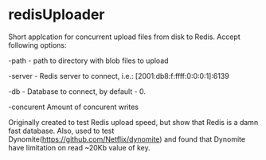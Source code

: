 # redisUploader
Short applcation for concurrent upload files from disk to Redis. 
Accept following options:

  -path - path to directory with blob files to upload
  
  -server - Redis server to connect, i.e.: [2001:db8:f:ffff:0:0:0:1]:6139
  
  -db - Database to connect, by default - 0.
  
  -concurent Amount of concurent writes


Originally created to test Redis upload speed, but show that Redis is a damn fast database. Also, used to test Dynomite(https://github.com/Netflix/dynomite) and found that Dynomite have limitation on read ~20Kb value of key.

